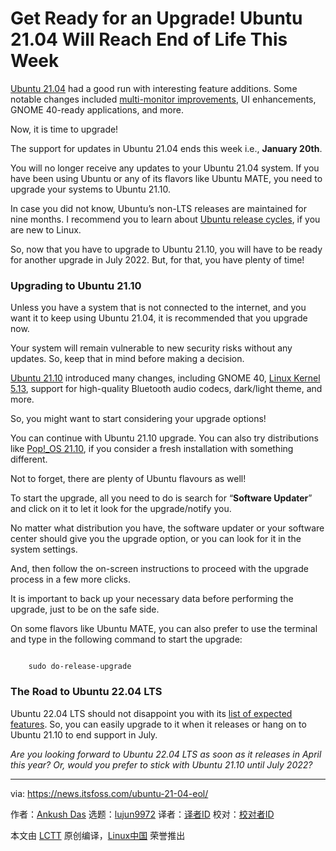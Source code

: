 [#]: subject: "Get Ready for an Upgrade! Ubuntu 21.04 Will Reach End of Life This Week"
[#]: via: "https://news.itsfoss.com/ubuntu-21-04-eol/"
[#]: author: "Ankush Das https://news.itsfoss.com/author/ankush/"
[#]: collector: "lujun9972"
[#]: translator: "wxy"
[#]: reviewer: "wxy"
[#]: publisher: " "
[#]: url: " "

Get Ready for an Upgrade! Ubuntu 21.04 Will Reach End of Life This Week
======

[Ubuntu 21.04][1] had a good run with interesting feature additions. Some notable changes included [multi-monitor improvements][2], UI enhancements, GNOME 40-ready applications, and more.

Now, it is time to upgrade!

The support for updates in Ubuntu 21.04 ends this week i.e., **January 20th**.

You will no longer receive any updates to your Ubuntu 21.04 system. If you have been using Ubuntu or any of its flavors like Ubuntu MATE, you need to upgrade your systems to Ubuntu 21.10.

In case you did not know, Ubuntu’s non-LTS releases are maintained for nine months. I recommend you to learn about [Ubuntu release cycles][3], if you are new to Linux.

So, now that you have to upgrade to Ubuntu 21.10, you will have to be ready for another upgrade in July 2022. But, for that, you have plenty of time!

### Upgrading to Ubuntu 21.10

Unless you have a system that is not connected to the internet, and you want it to keep using Ubuntu 21.04, it is recommended that you upgrade now.

Your system will remain vulnerable to new security risks without any updates. So, keep that in mind before making a decision.

[Ubuntu 21.10][4] introduced many changes, including GNOME 40, [Linux Kernel 5.13][5], support for high-quality Bluetooth audio codecs, dark/light theme, and more.

So, you might want to start considering your upgrade options!

You can continue with Ubuntu 21.10 upgrade. You can also try distributions like [Pop!_OS 21.10][6], if you consider a fresh installation with something different.

Not to forget, there are plenty of Ubuntu flavours as well!

To start the upgrade, all you need to do is search for “**Software Updater**” and click on it to let it look for the upgrade/notify you.

No matter what distribution you have, the software updater or your software center should give you the upgrade option, or you can look for it in the system settings.

And, then follow the on-screen instructions to proceed with the upgrade process in a few more clicks.

It is important to back up your necessary data before performing the upgrade, just to be on the safe side.

On some flavors like Ubuntu MATE, you can also prefer to use the terminal and type in the following command to start the upgrade:

```

    sudo do-release-upgrade

```

### The Road to Ubuntu 22.04 LTS

Ubuntu 22.04 LTS should not disappoint you with its [list of expected features][7]. So, you can easily upgrade to it when it releases or hang on to Ubuntu 21.10 to end support in July.

_Are you looking forward to Ubuntu 22.04 LTS as soon as it releases in April this year? Or, would you prefer to stick with Ubuntu 21.10 until July 2022?_

--------------------------------------------------------------------------------

via: https://news.itsfoss.com/ubuntu-21-04-eol/

作者：[Ankush Das][a]
选题：[lujun9972][b]
译者：[译者ID](https://github.com/译者ID)
校对：[校对者ID](https://github.com/校对者ID)

本文由 [LCTT](https://github.com/LCTT/TranslateProject) 原创编译，[Linux中国](https://linux.cn/) 荣誉推出

[a]: https://news.itsfoss.com/author/ankush/
[b]: https://github.com/lujun9972
[1]: https://news.itsfoss.com/ubuntu-21-04-release/
[2]: https://news.itsfoss.com/ubuntu-21-04-multi-monitor-support/
[3]: https://itsfoss.com/end-of-life-ubuntu/
[4]: https://news.itsfoss.com/ubuntu-21-10-release/
[5]: https://news.itsfoss.com/linux-kernel-5-13-release/
[6]: https://news.itsfoss.com/pop-os-21-10/
[7]: https://itsfoss.com/ubuntu-22-04-release-features/
